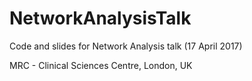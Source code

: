 # NetworkAnalysisTalk

Code and slides for Network Analysis talk (17 April 2017)

MRC - Clinical Sciences Centre, London, UK

